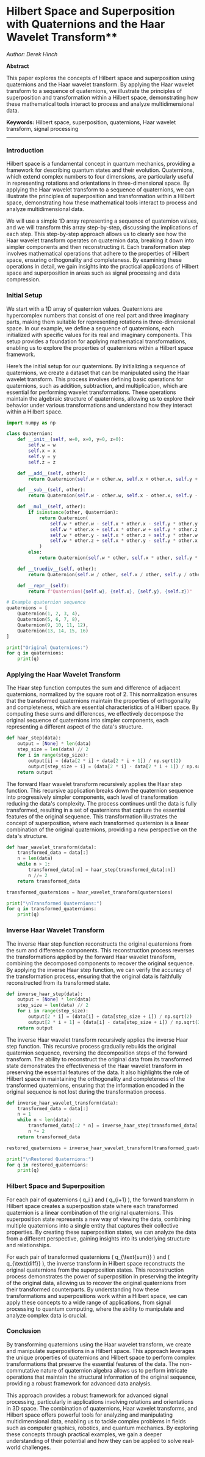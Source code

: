 # Hilbert Space and Superposition with Quaternions and the Haar Wavelet Transform**

*Author: Derek Hinch*

**Abstract**

This paper explores the concepts of Hilbert space and superposition using quaternions and the Haar wavelet transform. By applying the Haar wavelet transform to a sequence of quaternions, we illustrate the principles of superposition and transformation within a Hilbert space, demonstrating how these mathematical tools interact to process and analyze multidimensional data.

**Keywords:** Hilbert space, superposition, quaternions, Haar wavelet transform, signal processing

---

### Introduction

Hilbert space is a fundamental concept in quantum mechanics, providing a framework for describing quantum states and their evolution. Quaternions, which extend complex numbers to four dimensions, are particularly useful in representing rotations and orientations in three-dimensional space. By applying the Haar wavelet transform to a sequence of quaternions, we can illustrate the principles of superposition and transformation within a Hilbert space, demonstrating how these mathematical tools interact to process and analyze multidimensional data.

We will use a simple 1D array representing a sequence of quaternion values, and we will transform this array step-by-step, discussing the implications of each step. This step-by-step approach allows us to clearly see how the Haar wavelet transform operates on quaternion data, breaking it down into simpler components and then reconstructing it. Each transformation step involves mathematical operations that adhere to the properties of Hilbert space, ensuring orthogonality and completeness. By examining these operations in detail, we gain insights into the practical applications of Hilbert space and superposition in areas such as signal processing and data compression.

### Initial Setup

We start with a 1D array of quaternion values. Quaternions are hypercomplex numbers that consist of one real part and three imaginary parts, making them suitable for representing rotations in three-dimensional space. In our example, we define a sequence of quaternions, each initialized with specific values for its real and imaginary components. This setup provides a foundation for applying mathematical transformations, enabling us to explore the properties of quaternions within a Hilbert space framework.

Here’s the initial setup for our quaternions. By initializing a sequence of quaternions, we create a dataset that can be manipulated using the Haar wavelet transform. This process involves defining basic operations for quaternions, such as addition, subtraction, and multiplication, which are essential for performing wavelet transformations. These operations maintain the algebraic structure of quaternions, allowing us to explore their behavior under various transformations and understand how they interact within a Hilbert space.

```python
import numpy as np

class Quaternion:
    def __init__(self, w=0, x=0, y=0, z=0):
        self.w = w
        self.x = x
        self.y = y
        self.z = z

    def __add__(self, other):
        return Quaternion(self.w + other.w, self.x + other.x, self.y + other.y, self.z + other.z)

    def __sub__(self, other):
        return Quaternion(self.w - other.w, self.x - other.x, self.y - other.y, self.z - other.z)

    def __mul__(self, other):
        if isinstance(other, Quaternion):
            return Quaternion(
                self.w * other.w - self.x * other.x - self.y * other.y - self.z * other.z,
                self.w * other.x + self.x * other.w + self.y * other.z - self.z * other.y,
                self.w * other.y - self.x * other.z + self.y * other.w + self.z * other.x,
                self.w * other.z + self.x * other.y - self.y * other.x + self.z * other.w
            )
        else:
            return Quaternion(self.w * other, self.x * other, self.y * other, self.z * other)

    def __truediv__(self, other):
        return Quaternion(self.w / other, self.x / other, self.y / other, self.z / other)

    def __repr__(self):
        return f"Quaternion({self.w}, {self.x}, {self.y}, {self.z})"

# Example quaternion sequence
quaternions = [
    Quaternion(1, 2, 3, 4),
    Quaternion(5, 6, 7, 8),
    Quaternion(9, 10, 11, 12),
    Quaternion(13, 14, 15, 16)
]

print("Original Quaternions:")
for q in quaternions:
    print(q)
```

### Applying the Haar Wavelet Transform

The Haar step function computes the sum and difference of adjacent quaternions, normalized by the square root of 2. This normalization ensures that the transformed quaternions maintain the properties of orthogonality and completeness, which are essential characteristics of a Hilbert space. By computing these sums and differences, we effectively decompose the original sequence of quaternions into simpler components, each representing a different aspect of the data's structure.

```python
def haar_step(data):
    output = [None] * len(data)
    step_size = len(data) // 2
    for i in range(step_size):
        output[i] = (data[2 * i] + data[2 * i + 1]) / np.sqrt(2)
        output[step_size + i] = (data[2 * i] - data[2 * i + 1]) / np.sqrt(2)
    return output
```

The forward Haar wavelet transform recursively applies the Haar step function. This recursive application breaks down the quaternion sequence into progressively simpler components, each level of transformation reducing the data's complexity. The process continues until the data is fully transformed, resulting in a set of quaternions that capture the essential features of the original sequence. This transformation illustrates the concept of superposition, where each transformed quaternion is a linear combination of the original quaternions, providing a new perspective on the data's structure.

```python
def haar_wavelet_transform(data):
    transformed_data = data[:]
    n = len(data)
    while n > 1:
        transformed_data[:n] = haar_step(transformed_data[:n])
        n //= 2
    return transformed_data

transformed_quaternions = haar_wavelet_transform(quaternions)

print("\nTransformed Quaternions:")
for q in transformed_quaternions:
    print(q)
```

### Inverse Haar Wavelet Transform

The inverse Haar step function reconstructs the original quaternions from the sum and difference components. This reconstruction process reverses the transformations applied by the forward Haar wavelet transform, combining the decomposed components to recover the original sequence. By applying the inverse Haar step function, we can verify the accuracy of the transformation process, ensuring that the original data is faithfully reconstructed from its transformed state.

```python
def inverse_haar_step(data):
    output = [None] * len(data)
    step_size = len(data) // 2
    for i in range(step_size):
        output[2 * i] = (data[i] + data[step_size + i]) / np.sqrt(2)
        output[2 * i + 1] = (data[i] - data[step_size + i]) / np.sqrt(2)
    return output
```

The inverse Haar wavelet transform recursively applies the inverse Haar step function. This recursive process gradually rebuilds the original quaternion sequence, reversing the decomposition steps of the forward transform. The ability to reconstruct the original data from its transformed state demonstrates the effectiveness of the Haar wavelet transform in preserving the essential features of the data. It also highlights the role of Hilbert space in maintaining the orthogonality and completeness of the transformed quaternions, ensuring that the information encoded in the original sequence is not lost during the transformation process.

```python
def inverse_haar_wavelet_transform(data):
    transformed_data = data[:]
    n = 1
    while n < len(data):
        transformed_data[:2 * n] = inverse_haar_step(transformed_data[:2 * n])
        n *= 2
    return transformed_data

restored_quaternions = inverse_haar_wavelet_transform(transformed_quaternions)

print("\nRestored Quaternions:")
for q in restored_quaternions:
    print(q)
```

### Hilbert Space and Superposition

For each pair of quaternions \( q_i \) and \( q_{i+1} \), the forward transform in Hilbert space creates a superposition state where each transformed quaternion is a linear combination of the original quaternions. This superposition state represents a new way of viewing the data, combining multiple quaternions into a single entity that captures their collective properties. By creating these superposition states, we can analyze the data from a different perspective, gaining insights into its underlying structure and relationships.

For each pair of transformed quaternions \( q_{\text{sum}} \) and \( q_{\text{diff}} \), the inverse transform in Hilbert space reconstructs the original quaternions from the superposition states. This reconstruction process demonstrates the power of superposition in preserving the integrity of the original data, allowing us to recover the original quaternions from their transformed counterparts. By understanding how these transformations and superpositions work within a Hilbert space, we can apply these concepts to a wide range of applications, from signal processing to quantum computing, where the ability to manipulate and analyze complex data is crucial.

### Conclusion

By transforming quaternions using the Haar wavelet transform, we create and manipulate superpositions in a Hilbert space. This approach leverages the unique properties of quaternions and Hilbert space to perform complex transformations that preserve the essential features of the data. The non-commutative nature of quaternion algebra allows us to perform intricate operations that maintain the structural information of the original sequence, providing a robust framework for advanced data analysis.

This approach provides a robust framework for advanced signal processing, particularly in applications involving rotations and orientations in 3D space. The combination of quaternions, Haar wavelet transforms, and Hilbert space offers powerful tools for analyzing and manipulating multidimensional data, enabling us to tackle complex problems in fields such as computer graphics, robotics, and quantum mechanics. By exploring these concepts through practical examples, we gain a deeper understanding of their potential and how they can be applied to solve real-world challenges.

